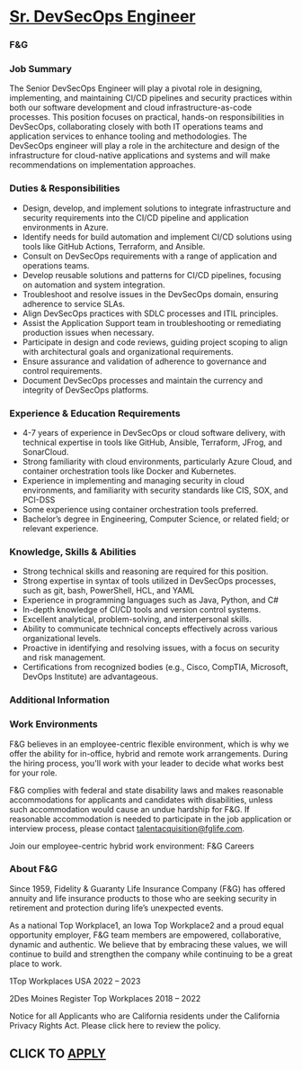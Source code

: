 # [Sr. DevSecOps Engineer](https://www.remotewlb.com/apply/sr-devsecops-engineer-72584)  
### F&G  
####  

### Job Summary

The Senior DevSecOps Engineer will play a pivotal role in designing, implementing, and maintaining CI/CD pipelines and security practices within both our software development and cloud infrastructure-as-code processes. This position focuses on practical, hands-on responsibilities in DevSecOps, collaborating closely with both IT operations teams and application services to enhance tooling and methodologies. The DevSecOps engineer will play a role in the architecture and design of the infrastructure for cloud-native applications and systems and will make recommendations on implementation approaches.

### Duties & Responsibilities

  * Design, develop, and implement solutions to integrate infrastructure and security requirements into the CI/CD pipeline and application environments in Azure.
  * Identify needs for build automation and implement CI/CD solutions using tools like GitHub Actions, Terraform, and Ansible.
  * Consult on DevSecOps requirements with a range of application and operations teams.
  * Develop reusable solutions and patterns for CI/CD pipelines, focusing on automation and system integration.
  * Troubleshoot and resolve issues in the DevSecOps domain, ensuring adherence to service SLAs.
  * Align DevSecOps practices with SDLC processes and ITIL principles.
  * Assist the Application Support team in troubleshooting or remediating production issues when necessary.
  * Participate in design and code reviews, guiding project scoping to align with architectural goals and organizational requirements.
  * Ensure assurance and validation of adherence to governance and control requirements.
  * Document DevSecOps processes and maintain the currency and integrity of DevSecOps platforms.

### Experience & Education Requirements

  * 4-7 years of experience in DevSecOps or cloud software delivery, with technical expertise in tools like GitHub, Ansible, Terraform, JFrog, and SonarCloud.
  * Strong familiarity with cloud environments, particularly Azure Cloud, and container orchestration tools like Docker and Kubernetes.
  * Experience in implementing and managing security in cloud environments, and familiarity with security standards like CIS, SOX, and PCI-DSS
  * Some experience using container orchestration tools preferred.
  * Bachelor’s degree in Engineering, Computer Science, or related field; or relevant experience.

### Knowledge, **Skills & Abilities**

  * Strong technical skills and reasoning are required for this position.
  * Strong expertise in syntax of tools utilized in DevSecOps processes, such as git, bash, PowerShell, HCL, and YAML
  * Experience in programming languages such as Java, Python, and C#
  * In-depth knowledge of CI/CD tools and version control systems.
  * Excellent analytical, problem-solving, and interpersonal skills.
  * Ability to communicate technical concepts effectively across various organizational levels.
  * Proactive in identifying and resolving issues, with a focus on security and risk management.
  * Certifications from recognized bodies (e.g., Cisco, CompTIA, Microsoft, DevOps Institute) are advantageous.

###  **Additional Information**

### Work Environments

F&G believes in an employee-centric flexible environment, which is why we offer the ability for in-office, hybrid and remote work arrangements. During the hiring process, you'll work with your leader to decide what works best for your role.

F&G complies with federal and state disability laws and makes reasonable accommodations for applicants and candidates with disabilities, unless such accommodation would cause an undue hardship for F&G. If reasonable accommodation is needed to participate in the job application or interview process, please contact talentacquisition@fglife.com.

Join our employee-centric hybrid work environment: F&G Careers

### About F&G

Since 1959, Fidelity & Guaranty Life Insurance Company (F&G) has offered annuity and life insurance products to those who are seeking security in retirement and protection during life’s unexpected events.

As a national Top Workplace1, an Iowa Top Workplace2 and a proud equal opportunity employer, F&G team members are empowered, collaborative, dynamic and authentic. We believe that by embracing these values, we will continue to build and strengthen the company while continuing to be a great place to work.

1Top Workplaces USA 2022 – 2023

2Des Moines Register Top Workplaces 2018 – 2022

Notice for all Applicants who are California residents under the California Privacy Rights Act. Please click here to review the policy.

  
## CLICK TO [APPLY](https://www.remotewlb.com/apply/sr-devsecops-engineer-72584)

